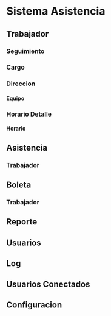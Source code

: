 # Sistema Asistencia
## Trabajador
### Seguimiento
### Cargo
### Direccion
#### Equipo
### Horario Detalle
#### Horario

## Asistencia
### Trabajador
## Boleta
### Trabajador
## Reporte
## Usuarios
## Log

## Usuarios Conectados
## Configuracion


<!-- para el input file, css/app.min.css -->

<!-- CORREGIR LAS BOLETAS NORMALES TRABAJADOR -->
<!-- CORREGIR CONTROLADOR -->
<!-- FALTA COLOCARLE LOG A TODOS CREO -->
<!-- BOLETAS CUANDO SE APRUEBA UNA BOLETA QUE ESE DIAEN LA ASISTENCIA SEA JUSTIFICADA LO CONTRA L ANULAR -->
<!-- revisar sobre el borrado de archivos para multiplos trabajadores por mes -->